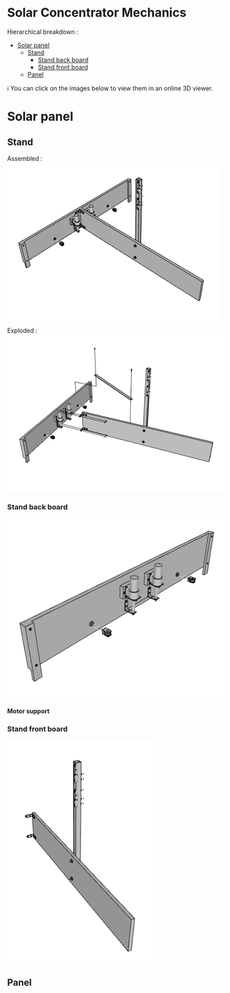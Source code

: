 # Solar Concentrator Mechanics

Hierarchical breakdown :

- [Solar panel](#solar-panel)
    -  [Stand](#stand)
        - [Stand back board](#stand-back-board)
        - [Stand front board](#stand-front-board)
    - [Panel](#panel)


:information_source: You can click on the images below
to view them in an online 3D viewer.

# Solar panel

## Stand

Assembled :<br>
![Stand](generated/stand.png)<br>

Exploded :<br>
![Stand](generated/stand_exploded.png)<br>

### Stand back board

![Stand back board](generated/stand_back_board.png)

#### Motor support

### Stand front board

![Stand front board](generated/stand_front_board.png)

## Panel
